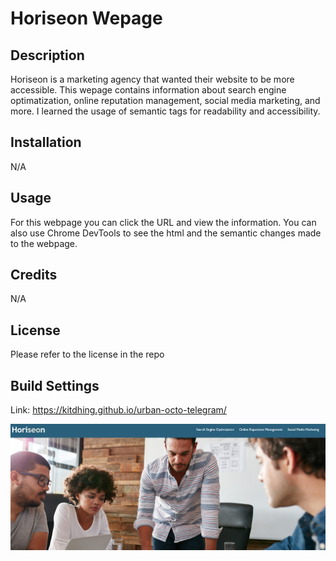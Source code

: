 # Horiseon Wepage

## Description
Horiseon is a marketing agency that wanted their website to be more accessible. This wepage contains information about search engine optimatization, online reputation management, social media marketing, and more. I learned the usage of semantic tags for readability and accessibility. 

## Installation
N/A

## Usage
For this webpage you can click the URL and view the information. You can also use Chrome DevTools to see the html and the semantic changes made to the webpage.

## Credits
N/A

## License 
Please refer to the license in the repo

## Build Settings
Link: https://kitdhing.github.io/urban-octo-telegram/

![image](./Develop/assets/images/horiseon.png)
